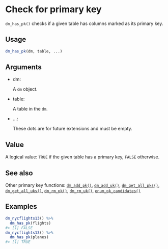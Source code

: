 # Check for primary key

`dm_has_pk()` checks if a given table has columns marked as its primary
key.

## Usage

``` r
dm_has_pk(dm, table, ...)
```

## Arguments

- dm:

  A `dm` object.

- table:

  A table in the `dm`.

- ...:

  These dots are for future extensions and must be empty.

## Value

A logical value: `TRUE` if the given table has a primary key, `FALSE`
otherwise.

## See also

Other primary key functions:
[`dm_add_pk()`](https://dm.cynkra.com/dev/reference/dm_add_pk.md),
[`dm_add_uk()`](https://dm.cynkra.com/dev/reference/dm_add_uk.md),
[`dm_get_all_pks()`](https://dm.cynkra.com/dev/reference/dm_get_all_pks.md),
[`dm_get_all_uks()`](https://dm.cynkra.com/dev/reference/dm_get_all_uks.md),
[`dm_rm_pk()`](https://dm.cynkra.com/dev/reference/dm_rm_pk.md),
[`dm_rm_uk()`](https://dm.cynkra.com/dev/reference/dm_rm_uk.md),
[`enum_pk_candidates()`](https://dm.cynkra.com/dev/reference/dm_enum_pk_candidates.md)

## Examples

``` r
dm_nycflights13() %>%
  dm_has_pk(flights)
#> [1] FALSE
dm_nycflights13() %>%
  dm_has_pk(planes)
#> [1] TRUE
```

